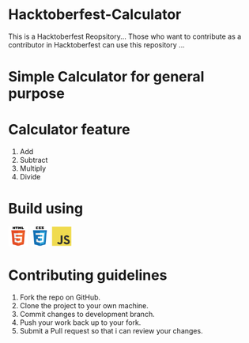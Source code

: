 # Hacktoberfest-Calculator
This is a Hacktoberfest Reopsitory...
Those who want to contribute as a contributor in Hacktoberfest can use this repository ...

# Simple Calculator for general purpose

<!-- ![calcscreen](https://img.freepik.com/premium-vector/calculator-with-modern-flat-style_3322-74.jpg?w=2000) -->

# Calculator feature
1. Add
2. Subtract
3. Multiply
4. Divide

# Build using 
<img src="https://raw.githubusercontent.com/devicons/devicon/master/icons/html5/html5-original-wordmark.svg" alt="html5" width="40" height="40"/>
<img src="https://raw.githubusercontent.com/devicons/devicon/master/icons/css3/css3-original-wordmark.svg" alt="css3" width="40" height="40"/>
<img src="https://raw.githubusercontent.com/devicons/devicon/master/icons/javascript/javascript-original.svg" alt="javascript" width="40" height="40"/>

# Contributing guidelines

1. Fork the repo on GitHub.
2. Clone the project to your own machine.
3. Commit changes to development branch.
4. Push your work back up to your fork.
5. Submit a Pull request so that i can review your changes.


